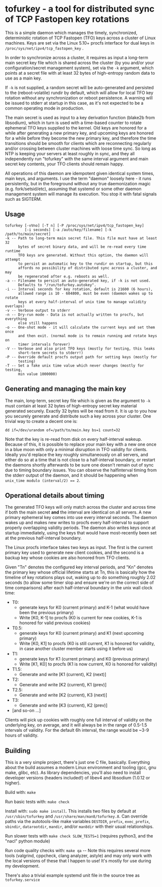 # tofurkey - a tool for distributed sync of TCP Fastopen key rotations

This is a simple daemon which manages the timely, synchronized,
deterministic rotation of TCP Fastopen (TFO) keys across a cluster of
Linux machines.  Keys are set via the Linux 5.10+ procfs interface for
dual keys in `/proc/sys/net/ipv4/tcp_fastopen_key` .

In order to synchronize across a cluster, it requires as input a
long-term main secret key file which is shared across the cluster (by
you and/or your configuration/secret management system), set via the
`-k` argument, which points at a secret file with at least 32 bytes of
high-entropy random data to use as a main key.

If `-k` is not supplied, a random secret will be auto-generated and
persisted to the (reboot-volatile) rundir by default, which will allow
for local TFO key rotation without any synchronization or reboot
persistence.  A warning will be issued to stderr at startup in this
case, as it's not expected to be a common operating mode in production.

The main secret is used as input to a key derivation function (blake2b
from libsodium), which in turn is used with a time-based counter to
rotate ephemeral TFO keys supplied to the kernel.  Old keys are honored
for a while after generating a new primary key, and upcoming keys are
honored for a while before they become the new primary key, and
therefore the time transitions should be smooth for clients which are
reconnecting regularly and/or crossing between cluster machines with
loose time sync. So long as NTP is keeping your servers at least roughly
in sync, and they all independently run "tofurkey" with the same
interval argument and main secret key contents, your TFO clients should
remain happy.

All operations of this daemon are idempotent given identical system
times, main keys, and arguments.  I use the term "daemon" loosely here -
it runs persistently, but in the foreground without any true
daemonization magic (e.g. fork/setsid/etc), assuming that systemd or
some other daemon management system will manage its execution.  You stop
it with fatal signals such as SIGTERM.

## Usage

    tofurkey [-vVno] [-T n] [-P /proc/sys/net/ipv4/tcp_fastopen_key]
             [-i seconds] [-a /auto/key/filename] [-k /path/to/main/secret]
    -k -- Path to long-term main secret file. This file must have at least 32
          bytes of secret binary data, and will be re-read every time runtime
          TFO keys are generated. Without this option, the daemon will attempt
          to persist an automatic key to the rundir on startup, but this
          affords no possibility of distributed sync across a cluster, and may
          be regenerated after e.g. reboots as well.
    -a -- Filename to persist an auto-generated key, if -k is not used.
          Defaults to "/run/tofurkey.autokey".
    -i -- Interval seconds for key rotation, default is 21600 (6 hours),
          allowed range is 10 - 604800, must be even (daemon wakes up to rotate
          keys at every half-interval of unix time to manage validity overlaps)
    -v -- Verbose output to stderr
    -n -- Dry-run mode - Data is not actually written to procfs, but everything
          else still happens
    -o -- One-shot mode - it will calculate the current keys and set them once
          and then exit. (normal mode is to remain running and rotate keys on
          timer intervals forever)
    -V -- Verbose and also print TFO keys (mostly for testing, this leaks
          short-term secrets to stderr!)
    -P -- Override default procfs output path for setting keys (mostly for
          testing)
    -T -- Set a fake unix time value which never changes (mostly for testing,
          min value 1000000)

## Generating and managing the main key

The main, long-term, secret key file which is given as the argument to
`-k` must contain at least 32 bytes of high-entropy secret key material
generated securely.  Exactly 32 bytes will be read from it.  It is up to
you how you securely generate and distribute such a key across your
cluster.  One trivial way to create a decent one is:

    dd if=/dev/urandom of=/path/to/main.key bs=1 count=32

Note that the key is re-read from disk on every half-interval wakeup.
Because of this, it is possible to replace your main key with a new one
once in a blue moon with only a minimal disruption in TFO validity for
clients.  Ideally you'd replace the key roughly simultaneously on all
servers, and either do so at a time that is not close to a half-interval
boundary, or restart the daemons shortly afterwards to be sure one
doesn't remain out of sync due to timing boundary issues. You can
observe the halfinterval timing from the stderr output of the daemon,
and it should be happening when `unix_time modulo (interval/2) == 2`.

## Operational details about timing

The generated TFO keys will only match across the cluster and across
time if both the main secret **and** the interval are identical on all
servers. A new primary ephemeral key comes into use every interval
seconds.  The daemon wakes up and makes new writes to procfs every
half-interval to support properly overlapping validity periods.  The
daemon also writes keys once at startup immediately, using the keys that
would have most-recently been set at the previous half-interval
boundary.

The Linux procfs interface takes two keys as input.  The first is the
current primary key used to generate new client cookies, and the second
is a backup key whose cookies are also honored from TFO clients.

Given "Tn" denotes the configured key interval periods, and "Kn" denotes
the primary key whose official lifetime starts at Tn, this is basically
how the timeline of key rotations plays out, waking up to do something
roughly 2.02 seconds (to allow some timer slop and ensure we're on the
correct side of time comparisons) after each half-interval boundary in
the unix wall clock time:

* T0:
  * generate keys for K0 (current primary) and K-1 (what would have been the previous primary)
  * Write [K0, K-1] to procfs (K0 is current for new cookies, K-1 is honored for valid previous cookies)
* T0.5:
  * generate keys for K0 (current primary) and K1 (next upcoming primary)
  * Write [K0, K1] to procfs (K0 is still current, K1 is honored for validity, in case another cluster member starts using it before us)
* T1:
  * generate keys for K1 (current primary) and K0 (previous primary)
  * Write [K1, K0] to procfs (K1 is now current, K0 is honored for validity)
* T1.5:
  * Generate and write [K1 (current), K2 (next)]
* T2:
  * Generate and write [K2 (current), K1 (prev)]
* T2.5:
  * Generate and write [K2 (current), K3 (next)]
* T3:
  * Generate and write [K3 (current), K2 (prev)]
* [and so-on ...]

Clients will pick up cookies with roughly one full interval of validity
on the underlying key, on average, and it will always be in the range of
0.5-1.5 intervals of validity. For the default 6h interval, the range
would be ~3-9 hours of validity.

## Building

This is a very simple project, there's just one C file, basically. Everything
about the build assumes a modern Linux environment and tooling (gcc, gnu make,
glibc, etc). As library dependencies, you'll also need to install developer
versions (headers included!) of libev4 and libsodium (1.0.12 or higher).

Build with: `make`

Run basic tests with: `make check`

Install with: `sudo make install`.  This installs two files by default at `/usr/sbin/tofurkey` and `/usr/share/man/man8/tofurkey.8`. Can override paths via the autotools-like make variables `DESTDIR`, `prefix`, `exec_prefix`, `sbindir`, `datarootdir`, `mandir`, and/or `man8dir` with their usual relationships.

Run slower tests with `make check SLOW_TESTS=1` (requires python3, and the "nacl" python module)

Run code quality checks with: `make qa` -- Note this requires several more tools (valgrind, cppcheck, clang analyzer, astyle) and may only work with the local versions of these that I happen to use!  It's mostly for use during my development.

There's also a trivial example systemd unit file in the source tree as `tofurkey.service`
